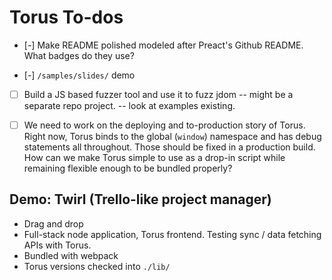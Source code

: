 # Torus To-dos

- [-] Make README polished modeled after Preact's Github README. What badges do they use?

- [-] `/samples/slides/` demo

- [ ] Build a JS based fuzzer tool and use it to fuzz jdom -- might be a separate repo project. -- look at examples existing.

- [ ] We need to work on the deploying and to-production story of Torus. Right now, Torus binds to the global (`window`) namespace and has debug statements all throughout. Those should be fixed in a production build. How can we make Torus simple to use as a drop-in script while remaining flexible enough to be bundled properly?

## Demo: Twirl (Trello-like project manager)

- Drag and drop
- Full-stack node application, Torus frontend. Testing sync / data fetching APIs with Torus.
- Bundled with webpack
- Torus versions checked into `./lib/`
